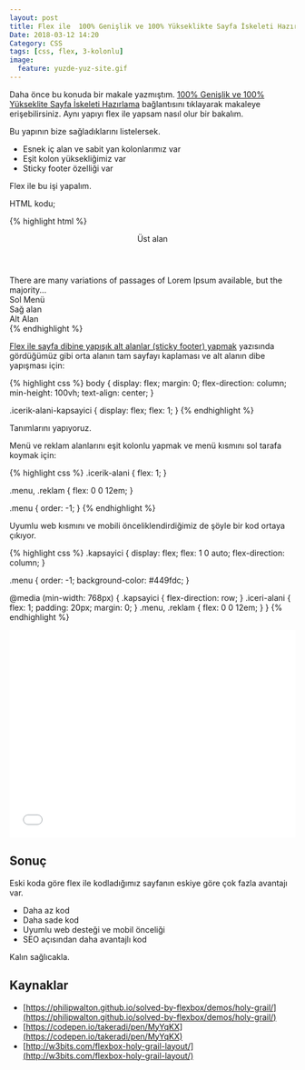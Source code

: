 ```yaml
---
layout: post
title: Flex ile  100% Genişlik ve 100% Yükseklikte Sayfa İskeleti Hazırlama
Date: 2018-03-12 14:20
Category: CSS
tags: [css, flex, 3-kolonlu]
image:
  feature: yuzde-yuz-site.gif
---
```


Daha önce bu konuda bir makale yazmıştım. [100% Genişlik ve 100% Yükseklite Sayfa İskeleti Hazırlama](http://fatihhayrioglu.com/100-genislik-ve-100-yukseklite-sayfa-iskeleti-hazirlama/) bağlantısını tıklayarak makaleye erişebilirsiniz. Aynı yapıyı flex ile yapsam nasıl olur bir bakalım.

Bu yapının bize sağladıklarını listelersek.

 - Esnek iç alan ve sabit yan kolonlarımız var
 - Eşit kolon yüksekliğimiz var
 - Sticky footer özelliği var

Flex ile bu işi yapalım. 

HTML kodu;

{% highlight html %}
<header>Üst alan</header>
<div class="kapsayici">
  <main class="iceri-alani">There are many variations of passages of Lorem Ipsum available, but the majority...
  </main>
  <nav class="menu">Sol Menü</nav>
  <aside class="reklam">Sağ alan</aside>
</div>
<footer>Alt Alan</footer>
{% endhighlight %}

[Flex ile sayfa dibine yapışık alt alanlar (sticky footer) yapmak](http://fatihhayrioglu.com/flex-ile-sayfa-dibine-yapisik-alt-alanlar-sticky-footer-yapmak/) yazısında gördüğümüz gibi orta alanın tam sayfayı kaplaması ve alt alanın dibe yapışması için:

{% highlight css %}
body {
  display: flex;
  margin: 0;
  flex-direction: column;
  min-height: 100vh;
  text-align: center;
}

.icerik-alani-kapsayici {
  display: flex;
  flex: 1;
}
{% endhighlight %}

Tanımlarını yapıyoruz. 

Menü ve reklam alanlarını eşit kolonlu yapmak ve menü kısmını sol tarafa koymak için:

{% highlight css %}
.icerik-alani {
  flex: 1;
}

.menu, .reklam {
  flex: 0 0 12em;
}

.menu {
  order: -1;
}
{% endhighlight %}

Uyumlu web kısmını ve mobili önceliklendirdiğimiz de şöyle bir kod ortaya çıkıyor.

{% highlight css %}
.kapsayici {
		display: flex;
 	flex: 1 0 auto;
		flex-direction: column;
}

.menu {
 	order: -1;
 	background-color: #449fdc;
}

@media (min-width: 768px) {
  .kapsayici {
  	flex-direction: row;
  }
  .iceri-alani {
    flex: 1;
    padding: 20px;
    margin: 0;
  }
  .menu, .reklam {
    flex: 0 0 12em;
  }
}
{% endhighlight %}

<iframe height='365' scrolling='no' title='Esnek yapılı 3 kolonlu web sayfası' src='//codepen.io/fatihhayri/embed/qodLVJ/?height=365&theme-id=13521&default-tab=result&embed-version=2' frameborder='no' allowtransparency='true' allowfullscreen='true' style='width: 100%;'>See the Pen <a href='https://codepen.io/fatihhayri/pen/qodLVJ/'>Esnek yapılı 3 kolonlu web sayfası</a> by Fatih  (<a href='https://codepen.io/fatihhayri'>@fatihhayri</a>) on <a href='https://codepen.io'>CodePen</a>.
</iframe>

## Sonuç

Eski koda göre flex ile kodladığımız sayfanın eskiye göre çok fazla avantajı var.

 - Daha az kod
 - Daha sade kod
 - Uyumlu web desteği ve mobil önceliği
 - SEO açısından daha avantajlı kod

Kalın sağlıcakla.

## Kaynaklar

 - [https://philipwalton.github.io/solved-by-flexbox/demos/holy-grail/](https://philipwalton.github.io/solved-by-flexbox/demos/holy-grail/)
 - [https://codepen.io/takeradi/pen/MyYqKX](https://codepen.io/takeradi/pen/MyYqKX)
 - [http://w3bits.com/flexbox-holy-grail-layout/](http://w3bits.com/flexbox-holy-grail-layout/)